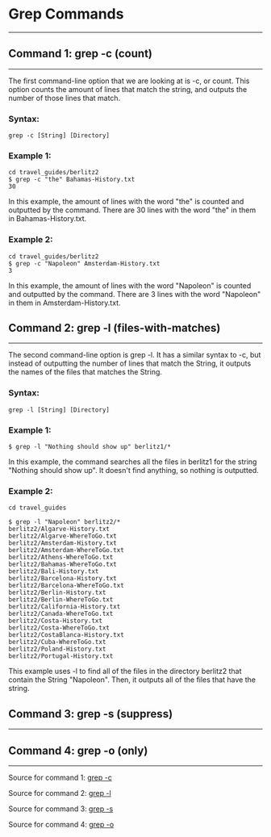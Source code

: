 # **Grep Commands**

---

## **Command 1: grep -c (count)**

---

The first command-line option that we are looking at is -c, or count. This option counts the amount of lines that match the string, and outputs the number of those lines that match.

### Syntax:
```
grep -c [String] [Directory]
```
### Example 1:

```
cd travel_guides/berlitz2
$ grep -c "the" Bahamas-History.txt
30

```
In this example, the amount of lines with the word "the" is counted and outputted by the command. There are 30 lines with the word "the" in them in Bahamas-History.txt.

### Example 2:

```
cd travel_guides/berlitz2
$ grep -c "Napoleon" Amsterdam-History.txt
3
```
In this example, the amount of lines with the word "Napoleon" is counted and outputted by the command. There are 3 lines with the word "Napoleon" in them in Amsterdam-History.txt.

## **Command 2: grep -l (files-with-matches)**

---

The second command-line option is grep -l. It has a similar syntax to -c, but instead of outputting the number of lines that match the String, it outputs the names of the files that matches the String. 

### Syntax:
```
grep -l [String] [Directory]
```

### Example 1:

```
$ grep -l "Nothing should show up" berlitz1/*
```
In this example, the command searches all the files in berlitz1 for the string "Nothing should show up". It doesn't find anything, so nothing is outputted.

### Example 2:

```
cd travel_guides

$ grep -l "Napoleon" berlitz2/*
berlitz2/Algarve-History.txt
berlitz2/Algarve-WhereToGo.txt
berlitz2/Amsterdam-History.txt
berlitz2/Amsterdam-WhereToGo.txt
berlitz2/Athens-WhereToGo.txt
berlitz2/Bahamas-WhereToGo.txt
berlitz2/Bali-History.txt
berlitz2/Barcelona-History.txt
berlitz2/Barcelona-WhereToGo.txt
berlitz2/Berlin-History.txt
berlitz2/Berlin-WhereToGo.txt
berlitz2/California-History.txt
berlitz2/Canada-WhereToGo.txt
berlitz2/Costa-History.txt
berlitz2/Costa-WhereToGo.txt
berlitz2/CostaBlanca-History.txt
berlitz2/Cuba-WhereToGo.txt
berlitz2/Poland-History.txt
berlitz2/Portugal-History.txt
```
This example uses -l to find all of the files in the directory berlitz2 that contain the String "Napoleon". Then, it outputs all of the files that have the string.

## **Command 3: grep -s (suppress)**

---

## **Command 4: grep -o (only)**

---

Source for command 1: [grep -c](https://linuxcommand.org/lc3_man_pages/grep1.html)

Source for command 2: [grep -l](https://linuxcommand.org/lc3_man_pages/grep1.html)

Source for command 3: [grep -s](https://man7.org/linux/man-pages/man1/grep.1p.html)

Source for command 4: [grep -o](https://developers.redhat.com/articles/2022/09/14/beginners-guide-regular-expressions-grep#what_are_regular_expressions__and_what_is_grep_)
